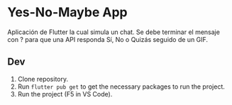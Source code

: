 # Yes-No-Maybe App

Aplicación de Flutter la cual simula un chat. Se debe terminar el mensaje con ? para que una API responda Sí, No o Quizás seguido de un GIF.

## Dev

1. Clone repository.
2. Run `flutter pub get` to get the necessary packages to run the project.
3. Run the project (F5 in VS Code).